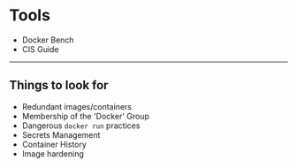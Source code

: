 # Tools

 - Docker Bench
 - CIS Guide

---

## Things to look for

 - Redundant images/containers
 - Membership of the 'Docker' Group
 - Dangerous ```docker run``` practices
 - Secrets Management
 - Container History
 - Image hardening